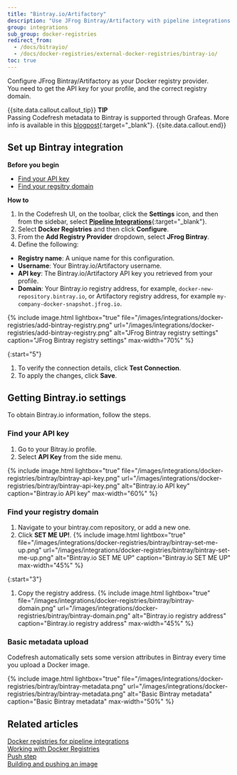 ```yaml
---
title: "Bintray.io/Artifactory"
description: "Use JFrog Bintray/Artifactory with pipeline integrations "
group: integrations
sub_group: docker-registries
redirect_from:
  - /docs/bitrayio/
  - /docs/docker-registries/external-docker-registries/bintray-io/
toc: true
---
```


Configure JFrog Bintray/Artifactory as your Docker registry provider.  
You need to get the API key for your profile, and the correct registry domain.  

{{site.data.callout.callout_tip}}
**TIP**  
Passing Codefresh metadata to Bintray is supported through Grafeas. More info is available in this [blogpost](https://codefresh.io/blog/write-this-down-grafeas/){:target="_blank"}.
{{site.data.callout.end}}

## Set up Bintray integration

**Before you begin**  
* [Find your API key](#find-your-api-key)
* [Find your regsitry domain](#find-your-registry-domain)

**How to**  

1. In the Codefresh UI, on the toolbar, click the **Settings** icon, and then from the sidebar, select [**Pipeline Integrations**](https://g.codefresh.io/account-admin/account-conf/integration){:target="\_blank"}. 
1. Select **Docker Registries** and then click **Configure**.
1. From the **Add Registry Provider** dropdown, select **JFrog Bintray**.
1. Define the following:  
  * **Registry name**: A unique name for this configuration.
  * **Username**: Your Bintray.io/Artifactory username.
  * **API key**: The Bintray.io/Artifactory API key you retrieved from your profile.
  * **Domain**: Your Bintray.io registry address, for example, `docker-new-repository.bintray.io`, or Artifactory registry address, for example `my-company-docker-snapshot.jfrog.io`.

{% include image.html 
	lightbox="true" 
	file="/images/integrations/docker-registries/add-bintray-registry.png" 
	url="/images/integrations/docker-registries/add-bintray-registry.png" 
	alt="JFrog Bintray registry settings" 
    caption="JFrog Bintray registry settings" 
	max-width="70%" %}

{:start="5"}
1. To verify the connection details, click **Test Connection**.
1. To apply the changes, click **Save**.


## Getting Bintray.io settings

To obtain Bintray.io information, follow the steps.

### Find your API key

1. Go to your Bitray.io profile.
1. Select **API Key** from the side menu.

{% include image.html 
lightbox="true" 
file="/images/integrations/docker-registries/bintray/bintray-api-key.png" 
url="/images/integrations/docker-registries/bintray/bintray-api-key.png" 
alt="Bintray.io API key" 
caption="Bintray.io API key"
max-width="60%" %}

### Find your registry domain

1. Navigate to your bintray.com repository, or add a new one.
1. Click **SET ME UP!**.
{% include image.html lightbox="true" file="/images/integrations/docker-registries/bintray/bintray-set-me-up.png" url="/images/integrations/docker-registries/bintray/bintray-set-me-up.png" alt="Bintray.io SET ME UP" caption="Bintray.io SET ME UP" max-width="45%" %}

{:start="3"}
1. Copy the registry address.
{% include image.html lightbox="true" file="/images/integrations/docker-registries/bintray/bintray-domain.png" url="/images/integrations/docker-registries/bintray/bintray-domain.png" alt="Bintray.io registry address" caption="Bintray.io registry address" max-width="45%" %}

### Basic metadata upload

Codefresh automatically sets some version attributes in Bintray every time you upload a Docker image.

{% 
	include image.html lightbox="true" 
	file="/images/integrations/docker-registries/bintray/bintray-metadata.png" 
	url="/images/integrations/docker-registries/bintray/bintray-metadata.png" 
	alt="Basic Bintray metadata" 
	caption="Basic Bintray metadata" 
	max-width="50%" 
	%}

## Related articles
[Docker registries for pipeline integrations]({{site.baseurl}}/docs/integrations/docker-registries)  
[Working with Docker Registries]({{site.baseurl}}/docs/ci-cd-guides/working-with-docker-registries/)  
[Push step]({{site.baseurl}}/docs/pipelines/steps/push/)  
[Building and pushing an image]({{site.baseurl}}/docs/example-catalog/ci-examples/build-and-push-an-image/)  
